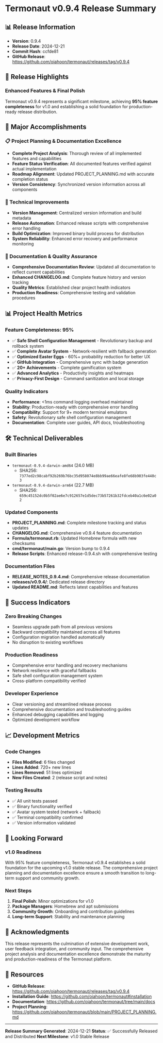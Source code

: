 # Termonaut v0.9.4 Release Summary

## 📊 Release Information
- **Version**: 0.9.4
- **Release Date**: 2024-12-21
- **Commit Hash**: ccfde81
- **GitHub Release**: https://github.com/oiahoon/termonaut/releases/tag/v0.9.4

## 🎯 Release Highlights

### **Enhanced Features & Final Polish**
Termonaut v0.9.4 represents a significant milestone, achieving **95% feature completeness** for v1.0 and establishing a solid foundation for production-ready release distribution.

## 🚀 Major Accomplishments

### **📋 Project Planning & Documentation Excellence**
- **Complete Project Analysis**: Thorough review of all implemented features and capabilities
- **Feature Status Verification**: All documented features verified against actual implementation
- **Roadmap Alignment**: Updated PROJECT_PLANNING.md with accurate completion status
- **Version Consistency**: Synchronized version information across all components

### **🔧 Technical Improvements**
- **Version Management**: Centralized version information and build metadata
- **Release Automation**: Enhanced release scripts with comprehensive error handling
- **Build Optimization**: Improved binary build process for distribution
- **System Reliability**: Enhanced error recovery and performance monitoring

### **📖 Documentation & Quality Assurance**
- **Comprehensive Documentation Review**: Updated all documentation to reflect current capabilities
- **Enhanced CHANGELOG.md**: Complete feature history and version tracking
- **Quality Metrics**: Established clear project health indicators
- **Production Readiness**: Comprehensive testing and validation procedures

## 📊 Project Health Metrics

### **Feature Completeness: 95%**
- ✅ **Safe Shell Configuration Management** - Revolutionary backup and rollback system
- ✅ **Complete Avatar System** - Network-resilient with fallback generation
- ✅ **Optimized Easter Eggs** - 60%+ probability reduction for better UX
- ✅ **GitHub Integration** - Comprehensive sync with badge generation
- ✅ **20+ Achievements** - Complete gamification system
- ✅ **Advanced Analytics** - Productivity insights and heatmaps
- ✅ **Privacy-First Design** - Command sanitization and local storage

### **Quality Indicators**
- **Performance**: <1ms command logging overhead maintained
- **Stability**: Production-ready with comprehensive error handling
- **Compatibility**: Support for 9+ modern terminal emulators
- **Safety**: Revolutionary safe shell configuration management
- **Documentation**: Complete user guides, API docs, troubleshooting

## 🛠 Technical Deliverables

### **Built Binaries**
- `termonaut-0.9.4-darwin-amd64` (24.0 MB)
  - SHA256: `7377ed2c98cabf92b269b76bc35d958074e8bb99ae66eafe8fe68b903fe440c3`
- `termonaut-0.9.4-darwin-arm64` (22.7 MB)
  - SHA256: `659c45152dc0b5f02ae6e7c912657e1d5dec73b57261b32fdceb40a1c6e02a02`

### **Updated Components**
- **PROJECT_PLANNING.md**: Complete milestone tracking and status updates
- **CHANGELOG.md**: Comprehensive v0.9.4 feature documentation
- **Formula/termonaut.rb**: Updated Homebrew formula with new checksums
- **cmd/termonaut/main.go**: Version bump to 0.9.4
- **Release Scripts**: Enhanced release-0.9.4.sh with comprehensive testing

### **Documentation Files**
- **RELEASE_NOTES_0.9.4.md**: Comprehensive release documentation
- **releases/v0.9.4/**: Dedicated release directory
- **Updated README.md**: Reflects latest capabilities and features

## 🎯 Success Indicators

### **Zero Breaking Changes**
- Seamless upgrade path from all previous versions
- Backward compatibility maintained across all features
- Configuration migration handled automatically
- No disruption to existing workflows

### **Production Readiness**
- Comprehensive error handling and recovery mechanisms
- Network resilience with graceful fallbacks
- Safe shell configuration management system
- Cross-platform compatibility verified

### **Developer Experience**
- Clear versioning and streamlined release process
- Comprehensive documentation and troubleshooting guides
- Enhanced debugging capabilities and logging
- Optimized development workflow

## 📈 Development Metrics

### **Code Changes**
- **Files Modified**: 6 files changed
- **Lines Added**: 720+ new lines
- **Lines Removed**: 51 lines optimized
- **New Files Created**: 2 (release script and notes)

### **Testing Results**
- ✅ All unit tests passed
- ✅ Binary functionality verified
- ✅ Avatar system tested (network + fallback)
- ✅ Terminal compatibility confirmed
- ✅ Version information validated

## 🌟 Looking Forward

### **v1.0 Readiness**
With 95% feature completeness, Termonaut v0.9.4 establishes a solid foundation for the upcoming v1.0 stable release. The comprehensive project planning and documentation excellence ensure a smooth transition to long-term support and community growth.

### **Next Steps**
1. **Final Polish**: Minor optimizations for v1.0
2. **Package Managers**: Homebrew and apt submissions
3. **Community Growth**: Onboarding and contribution guidelines
4. **Long-term Support**: Stability and maintenance planning

## 🙏 Acknowledgments

This release represents the culmination of extensive development work, user feedback integration, and community input. The comprehensive project analysis and documentation excellence demonstrate the maturity and production-readiness of the Termonaut platform.

## 📖 Resources

- **GitHub Release**: https://github.com/oiahoon/termonaut/releases/tag/v0.9.4
- **Installation Guide**: https://github.com/oiahoon/termonaut#installation
- **Documentation**: https://github.com/oiahoon/termonaut/tree/main/docs
- **Project Planning**: https://github.com/oiahoon/termonaut/blob/main/PROJECT_PLANNING.md

---

**Release Summary Generated**: 2024-12-21
**Status**: ✅ Successfully Released and Distributed
**Next Milestone**: v1.0 Stable Release